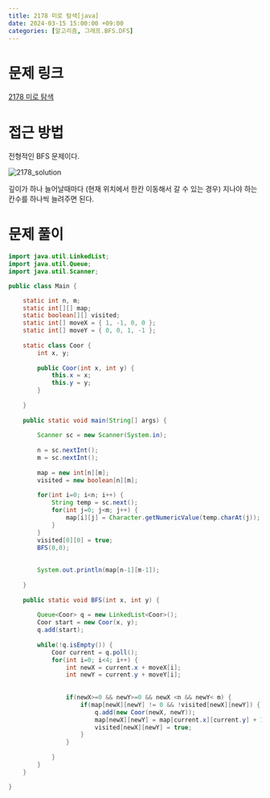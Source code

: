 ```yaml
---
title: 2178 미로 탐색[java]
date: 2024-03-15 15:00:00 +09:00
categories: [알고리즘, 그래프.BFS.DFS]
---
```

# 문제 링크
[2178 미로 탐색](https://www.acmicpc.net/problem/2178)

# 접근 방법
전형적인 BFS 문제이다.


![2178_solution](https://github.com/patchpark/patchpark.github.io/assets/116805893/2ceef6e9-e1c8-4a7a-a61b-55555778f2c2)

깊이가 하나 늘어날때마다 (현재 위치에서 한칸 이동해서 갈 수 있는 경우) 지나야 하는 칸수를 하나씩 늘려주면 된다.

# 문제 풀이
```java
import java.util.LinkedList;
import java.util.Queue;
import java.util.Scanner;

public class Main {

	static int n, m;
	static int[][] map;
	static boolean[][] visited;
	static int[] moveX = { 1, -1, 0, 0 };
	static int[] moveY = { 0, 0, 1, -1 };
	
	static class Coor {
		int x, y;
		
		public Coor(int x, int y) {
			this.x = x;
			this.y = y;
		}
		
	}
	
	public static void main(String[] args) {
		
		Scanner sc = new Scanner(System.in);
		
		n = sc.nextInt();
		m = sc.nextInt();
		
		map = new int[n][m];
		visited = new boolean[n][m];
		
		for(int i=0; i<n; i++) {
			String temp = sc.next();
			for(int j=0; j<m; j++) {
				map[i][j] = Character.getNumericValue(temp.charAt(j));
			}
		}
		visited[0][0] = true;
		BFS(0,0);
		
		
		System.out.println(map[n-1][m-1]);
		
	}
	
	public static void BFS(int x, int y) {
		
		Queue<Coor> q = new LinkedList<Coor>(); 
		Coor start = new Coor(x, y);
		q.add(start);
		
		while(!q.isEmpty()) {
			Coor current = q.poll();
			for(int i=0; i<4; i++) {
				int newX = current.x + moveX[i];
				int newY = current.y + moveY[i];
			
				
				if(newX>=0 && newY>=0 && newX <n && newY< m) {
					if(map[newX][newY] != 0 && !visited[newX][newY]) {
						q.add(new Coor(newX, newY));
						map[newX][newY] = map[current.x][current.y] + 1;
						visited[newX][newY] = true;
					}
				}
			
			}
		}
	}

}
```